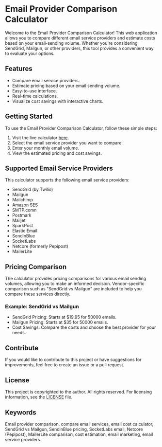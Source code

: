 # Email Provider Comparison Calculator

Welcome to the Email Provider Comparison Calculator! This web application allows you to compare different email service providers and estimate costs based on your email-sending volume. Whether you're considering SendGrid, Mailgun, or other providers, this tool provides a convenient way to evaluate your options.

## Features

- Compare email service providers.
- Estimate pricing based on your email sending volume.
- Easy-to-use interface.
- Real-time calculations.
- Visualize cost savings with interactive charts.

## Getting Started

To use the Email Provider Comparison Calculator, follow these simple steps:

1. Visit the live calculator [here](https://suprsend-notificationapi.github.io/EmailCalculator/).
2. Select the email service provider you want to compare.
3. Enter your monthly email volume.
4. View the estimated pricing and cost savings.

## Supported Email Service Providers

This calculator supports the following email service providers:
- SendGrid (by Twilio)
- Mailgun
- Mailchimp
- Amazon SES
- SMTP.comn
- Postmark
- Mailjet
- SparkPost
- Elastic Email
- SendinBlue
- SocketLabs
- Netcore (formerly Pepipost)
- MailerLite

## Pricing Comparison

The calculator provides pricing comparisons for various email sending volumes, allowing you to make an informed decision. Vendor-specific comparison such as "SendGrid vs Mailgun" are included to help you compare these services directly.

### Example: SendGrid vs Mailgun

- SendGrid Pricing: Starts at $19.95 for 50000 emails.
- Mailgun Pricing: Starts at $35 for 50000 emails.
- Cost Savings: Compare the costs and choose the best provider for your needs.

## Contribute

If you would like to contribute to this project or have suggestions for improvements, feel free to create an issue or a pull request.

## License

This project is copyrighted to the author. All rights reserved. For licensing information, see the [LICENSE](LICENSE) file.

## Keywords

Email provider comparison, compare email services, email cost calculator, SendGrid vs Mailgun, SendinBlue pricing, SocketLabs email, Netcore (Pepipost), MailerLite comparison, cost estimation, email marketing, email service providers.

